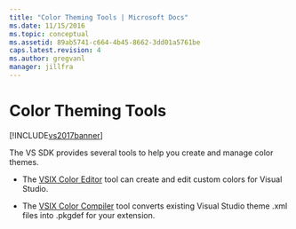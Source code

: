 ```yaml
---
title: "Color Theming Tools | Microsoft Docs"
ms.date: 11/15/2016
ms.topic: conceptual
ms.assetid: 89ab5741-c664-4b45-8662-3dd01a5761be
caps.latest.revision: 4
ms.author: gregvanl
manager: jillfra
---
```

# Color Theming Tools
[!INCLUDE[vs2017banner](../../includes/vs2017banner.md)]

The VS SDK provides several tools to help you create and manage color themes.  
  
- The [VSIX Color Editor](../../extensibility/internals/vsix-color-editor.md) tool can create and edit custom colors for Visual Studio.  
  
- The [VSIX Color Compiler](../../extensibility/internals/vsix-color-compiler.md) tool converts existing Visual Studio theme .xml files into .pkgdef for your extension.
